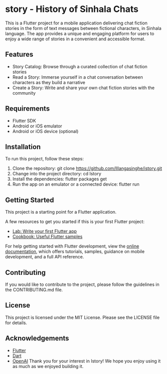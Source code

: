 # story - History of Sinhala Chats

This is a Flutter project for a mobile application delivering chat fiction stories in the form of text messages between fictional characters, in Sinhala language. The app provides a unique and engaging platform for users to enjoy a wide range of stories in a convenient and accessible format.

## Features

- Story Catalog: Browse through a curated collection of chat fiction stories
- Read a Story: Immerse yourself in a chat conversation between characters as they build a narrative
- Create a Story: Write and share your own chat fiction stories with the community

## Requirements

- Flutter SDK
- Android or iOS emulator
- Android or iOS device (optional)

## Installation

To run this project, follow these steps:
1. Clone the repository: git clone https://github.com/Illangasinghe/istory.git
2. Change into the project directory: cd Istory
3. Install the dependencies: flutter packages get
4. Run the app on an emulator or a connected device: flutter run

## Getting Started

This project is a starting point for a Flutter application.

A few resources to get you started if this is your first Flutter project:

- [Lab: Write your first Flutter app](https://docs.flutter.dev/get-started/codelab)
- [Cookbook: Useful Flutter samples](https://docs.flutter.dev/cookbook)

For help getting started with Flutter development, view the
[online documentation](https://docs.flutter.dev/), which offers tutorials,
samples, guidance on mobile development, and a full API reference.

## Contributing

If you would like to contribute to the project, please follow the guidelines in the CONTRIBUTING.md file.

## License

This project is licensed under the MIT License. Please see the LICENSE file for details.

## Acknowledgements

- [Flutter](https://flutter.dev/)
- [Dart](https://dart.dev/)
- [OpenAI](https://openai.com/)
Thank you for your interest in Istory! We hope you enjoy using it as much as we enjoyed building it.
